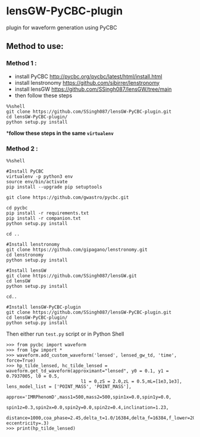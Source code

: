 # lensGW-PyCBC-plugin
plugin for waveform generation using PyCBC

## Method to use:

### Method 1 :
- install PyCBC http://pycbc.org/pycbc/latest/html/install.html 
- install lenstronomy https://github.com/sibirrer/lenstronomy
- install lensGW https://github.com/SSingh087/lensGW/tree/main
- then follow these steps
```
%%shell
git clone https://github.com/SSingh087/lensGW-PyCBC-plugin.git
cd lensGW-PyCBC-plugin/
python setup.py install
```
***follow these steps in the same `virtualenv`**

### Method 2 :
```
%%shell

#Install PyCBC
virtualenv -p python3 env
source env/bin/activate
pip install --upgrade pip setuptools

git clone https://github.com/gwastro/pycbc.git

cd pycbc
pip install -r requirements.txt
pip install -r companion.txt
python setup.py install

cd ..

#Install lenstronomy
git clone https://github.com/gipagano/lenstronomy.git
cd lenstronomy
python setup.py install

#Install lensGW
git clone https://github.com/SSingh087/lensGW.git
cd lensGW
python setup.py install

cd..

#Install lensGW-PyCBC-plugin
git clone https://github.com/SSingh087/lensGW-PyCBC-plugin.git
cd lensGW-PyCBC-plugin/
python setup.py install
```
Then either run `test.py` script or in Python Shell
```
>>> from pycbc import waveform
>>> from lgw import *
>>> waveform.add_custom_waveform('lensed', lensed_gw_td, 'time', force=True)
>>> hp_tilde_lensed, hc_tilde_lensed = waveform.get_td_waveform(approximant="lensed", y0 = 0.1, y1 = 0.7937005, l0 = 0.5, 
                            l1 = 0,zS = 2.0,zL = 0.5,mL=[1e3,1e3], lens_model_list = ['POINT_MASS', 'POINT_MASS'],
                            approx='IMRPhenomD',mass1=500,mass2=500,spin1x=0.0,spin1y=0.0,
                            spin1z=0.3,spin2x=0.0,spin2y=0.0,spin2z=0.4,inclination=1.23,
                            distance=1000,coa_phase=2.45,delta_t=1.0/16384,delta_f=16384,f_lower=20, eccentricity=.3)
>>> print(hp_tilde_lensed)                          
```


